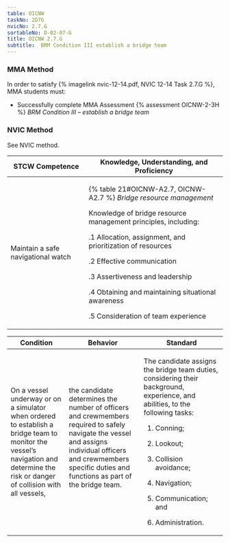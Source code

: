 ```yaml
---
table: OICNW
taskNo: 2D7G
nvicNo: 2.7.G 
sortableNo: D-02-07-G
title: OICNW 2.7.G 
subtitle:  BRM Condition III establish a bridge team
---
```



### MMA Method

In order to satisfy  {% imagelink nvic-12-14.pdf, NVIC 12-14 Task 2.7.G %}, MMA students must:

* Successfully complete MMA Assessment {% assessment OICNW-2-3H %} *BRM Condition III – establish a bridge team*


### NVIC Method

<a onclick="togglevisibility('nvic_methods')" >See NVIC method.</a>

<div id='nvic_methods' class='hide'>

<table>
<thead>
<tr>
<th class='forty'> STCW Competence </th>
<th class='sixty'> Knowledge, Understanding, and Proficiency </th>
</tr>
</thead>




<tbody>
<tr><td markdown='1'>

Maintain a safe navigational watch

</td><td markdown='1'>

{% table 21#OICNW-A2.7, OICNW-A2.7 %} *Bridge resource management* 

Knowledge of bridge resource management principles, including: 

.1  Allocation, assignment, and prioritization of resources 

.2  Effective communication 

.3  Assertiveness and leadership 

.4  Obtaining and maintaining situational awareness

.5 Consideration of team experience

</td></tr>


</tbody>
</table>


<table>
<thead>
<tr><th class='twenty'>  Condition </th><th class='twenty'> Behavior </th><th  class='sixty'>Standard </th></tr>
</thead>
<tbody >



<tr><td markdown='1'>

On a vessel underway or on a simulator when ordered to establish a bridge team to monitor the vessel’s navigation and determine the risk or danger of collision with all vessels,

</td><td markdown='1'>

the candidate determines the number of officers and crewmembers required to safely navigate the vessel and assigns individual officers and crewmembers specific duties and functions as part of the bridge team.

<br>

<div class="tooltip" markdown='1'>



</div>


</td><td markdown='1'>

The candidate assigns the bridge team duties, considering their background, experience, and abilities, to the following tasks:

1. Conning;

2. Lookout;

3. Collision avoidance;

4. Navigation;

5. Communication; and 

6. Administration.

</td></tr>
</tbody>
</table>
</div>
